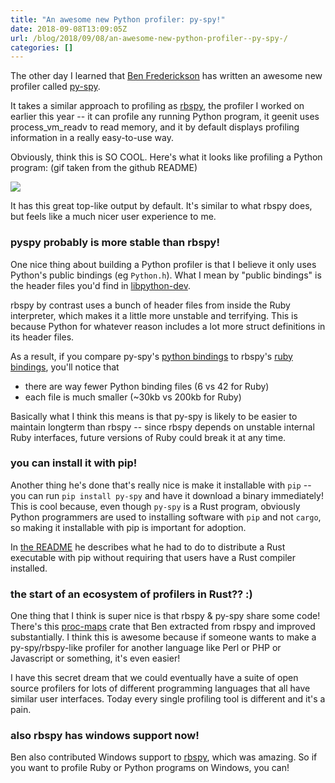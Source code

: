 ```yaml
---
title: "An awesome new Python profiler: py-spy!"
date: 2018-09-08T13:09:05Z
url: /blog/2018/09/08/an-awesome-new-python-profiler--py-spy-/
categories: []
---
```


The other day I learned that [Ben Frederickson](https://twitter.com/benfrederickson) has written an awesome new profiler
called [py-spy](https://github.com/benfred/py-spy).

It takes a similar approach to profiling as [rbspy](https://rbspy.github.io), the profiler I worked
on earlier this year -- it can profile any running Python program, it geenit uses process_vm_readv to read
memory, and it by default displays profiling information in a really easy-to-use way.

Obviously, think this is SO COOL. Here's what it looks like profiling a Python program: (gif taken
from the github README)

<img src="https://raw.githubusercontent.com/benfred/py-spy/8ea64fae73b746a5167798d9dc46e24939d395eb/images/console_viewer.gif">

It has this great top-like output by default. It's similar to what rbspy does, but feels like a much
nicer user experience to me.

### pyspy probably is more stable than rbspy!

One nice thing about building a Python profiler is that I believe it only uses Python's public
bindings (eg `Python.h`). What I mean by "public bindings" is the header files you'd find in
[libpython-dev](https://packages.ubuntu.com/trusty/amd64/libpython2.7-dev/filelist).

rbspy by contrast uses a bunch of header files from inside the Ruby interpreter, which makes it a
little more unstable and terrifying. This is because Python for whatever reason includes a lot more
struct definitions in its header files.

As a result, if you compare py-spy's [python bindings](https://github.com/benfred/py-spy/tree/master/src/python_bindings) to rbspy's [ruby bindings](https://github.com/rbspy/rbspy/tree/master/ruby-structs/src), you'll notice that

* there are way fewer Python binding files (6 vs 42 for Ruby)
* each file is much smaller (~30kb vs 200kb for Ruby)

Basically what I think this means is that py-spy is likely to be easier to maintain longterm than
rbspy -- since rbspy depends on unstable internal Ruby interfaces, future versions of Ruby could
break it at any time.

### you can install it with pip!

Another thing he's done that's really nice is make it installable with `pip` -- you can run `pip install
py-spy` and have it download a binary immediately! This is cool because, even though `py-spy` is a
Rust program, obviously Python programmers are used to installing software with `pip` and not
`cargo`, so making it installable with pip is important for adoption.

In [the README](https://github.com/benfred/py-spy) he describes what he had to do to distribute a
Rust executable with pip without requiring that users have a Rust compiler installed.

### the start of an ecosystem of profilers in Rust?? :)

One thing that I think is super nice is that rbspy & py-spy share some code! There's this
[proc-maps](https://github.com/benfred/proc-maps) crate that Ben extracted from rbspy and improved
substantially. I think this is awesome because if someone wants to make a py-spy/rbspy-like profiler
for another language like Perl or PHP or Javascript or something, it's even easier!

I have this secret dream that we could eventually have a suite of open source profilers for lots of
different programming languages that all have similar user interfaces. Today every single profiling
tool is different and it's a pain.

### also rbspy has windows support now!

Ben also contributed Windows support to [rbspy](https://github.com/rbspy/rbspy), which was amazing.
So if you want to profile Ruby or Python programs on Windows, you can!
